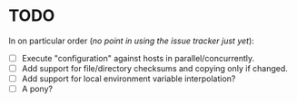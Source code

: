 # TODO

In on particular order (_no point in using the issue tracker just yet_):

- [ ] Execute "configuration" against hosts in parallel/concurrently.
- [ ] Add support for file/directory checksums and copying only if changed.
- [ ] Add support for local environment variable interpolation?
- [ ] A pony?
